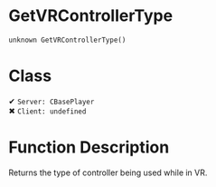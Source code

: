 # GetVRControllerType
```
unknown GetVRControllerType()
```
# Class
✔ `Server: CBasePlayer`  
✖ `Client: undefined`  

# Function Description
Returns the type of controller being used while in VR.
